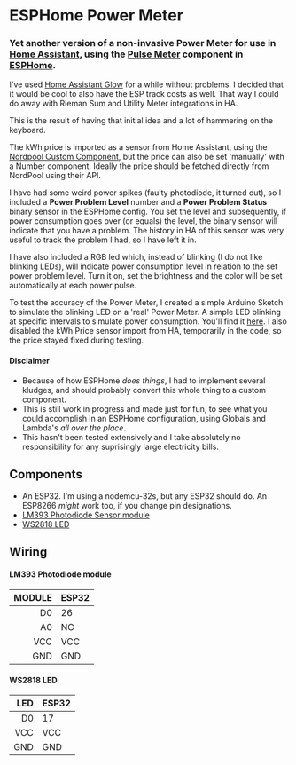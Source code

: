 ESPHome Power Meter
====================

### Yet another version of a non-invasive Power Meter for use in [Home Assistant](https://www.home-assistant.io/), using the [Pulse Meter](https://esphome.io/components/sensor/pulse_meter.html) component in [ESPHome](https://esphome.io/). ###

I've used [Home Assistant Glow](https://github.com/klaasnicolaas/home-assistant-glow) for a while without problems. I decided that it would be cool to also have the ESP track costs as well. That way I could do away with Rieman Sum and Utility Meter integrations in HA. 

This is the result of having that initial idea and a lot of hammering on the keyboard.

The kWh price is imported as a sensor from Home Assistant, using the [Nordpool Custom Component](https://github.com/custom-components/nordpool), but the price can also be set 'manually' with a Number component. Ideally the price should be fetched directly from NordPool using their API.

I have had some weird power spikes (faulty photodiode, it turned out), so I included a **Power Problem Level** number and a **Power Problem Status** binary sensor in the ESPHome config. You set the level and subsequently, if power consumption goes over (or equals) the level, the binary sensor will indicate that you have a problem. The history in HA of this sensor was very useful to track the problem I had, so I have left it in.

I have also included a RGB led which, instead of blinking (I do not like blinking LEDs), will indicate power consumption level in relation to the set power problem level. Turn it on, set the brightness and the color will be set automatically at each power pulse.

To test the accuracy of the Power Meter, I created a simple Arduino Sketch to simulate the blinking LED on a 'real' Power Meter. A simple LED blinking at specific intervals to simulate power consumption. You'll find it [here](https://github.com/zenzay/arduino-projects/tree/main/power-meter-pulse-led). I also disabled the kWh Price sensor import from HA, temporarily in the code, so the price stayed fixed during testing.


#### Disclaimer

* Because of how ESPHome *does things*, I had to implement several kludges, and should probably convert this whole thing to a custom component.
* This is still work in progress and made just for fun, to see what you could accomplish in an ESPHome configuration, using Globals and Lambda's *all over the place*.
* This hasn't been tested extensively and I take absolutely no responsibility for any suprisingly large electricity bills.

Components
-----------

* An ESP32. I'm using a nodemcu-32s, but any ESP32 should do. An ESP8266 *might* work too, if you change pin designations.
* [LM393 Photodiode Sensor module](https://www.mysensors.org/build/light-lm393)
* [WS2818 LED](https://randomnerdtutorials.com/guide-for-ws2812b-addressable-rgb-led-strip-with-arduino/)


Wiring
-------

#### LM393 Photodiode module ####
| MODULE | ESP32 |
|-------:|-------|
|    D0  |   26  |
|    A0  |   NC  |
|   VCC  |  VCC  |
|   GND  |  GND  |

#### WS2818 LED ####
| LED  | ESP32 |
|-----:|-------|
|   D0 |   17  |
|  VCC |  VCC  |
|  GND |  GND  |

